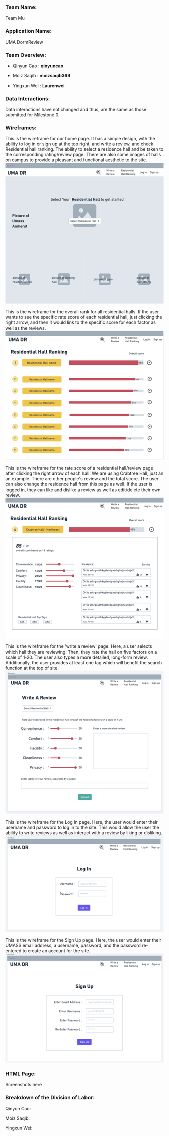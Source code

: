 ### **Team Name**: 
Team Mu

### **Application Name**: 
UMA DormReview

### **Team Overview**:
- Qinyun Cao : **qinyuncao**

- Moiz Saqib : **moizsaqib369**

- Yingxun Wei : **Laurenwei**

### **Data Interactions**:
Data interactions have not changed and thus, are the same as those submitted for Milestone 0.

### **Wireframes**:
This is the wireframe for our home page. It has a simple design, with the ability to log in or sign up at the top right, and write a review, and check Residential hall ranking. The ability to select a residence hall and be taken to the corresponding rating/review page. There are also some images of halls on campus to provide a pleasant and functional aesthetic to the site.
![Wireframe of Home Page](https://github.com/qinyuncao/cs326-final-teammu/blob/main/images/homeframe.png?raw=true)

This is the wireframe for the overall rank for all residential halls. If the user wants to see the specific rate score of each residential hall, just clicking the right arrow, and then it would link to the specific score for each factor as well as the reviews.
![Wireframe of Ranking](https://github.com/qinyuncao/cs326-final-teammu/blob/main/images/rankframe.png?raw=true)

This is the wireframe for the rate score of a residential hall/review page after clicking the right arrow of each hall. We are using Crabtree Hall, just an an example. There are other people's review and the total score. The user can also change the residence hall from this page as well. If the user is logged in, they can like and dislike a review as well as edit/delete their own review.
![Wireframe of Rating/Review Page](https://github.com/qinyuncao/cs326-final-teammu/blob/main/images/reviewframe.png?raw=true)

This is the wireframe for the 'write a review' page. Here, a user selects which hall they are reviewing. Then, they rate the hall on five factors on a scale of 1-20. The user also types a more detailed, long-form review. Additionally, the user provides at least one tag which will benefit the search function at the top of site.
![Wireframe of Write A Review Page](https://github.com/qinyuncao/cs326-final-teammu/blob/main/images/writereviewframe.png?raw=true)

This is the wireframe for the Log In page. Here, the user would enter their username and password to log in to the site. This would allow the user the ability to write reviews as well as interact with a review by liking or disliking.
![Wireframe of Rating/Review Page](https://github.com/qinyuncao/cs326-final-teammu/blob/main/images/loginframe.png?raw=true)

This is the wireframe for the Sign Up page. Here, the user would enter their UMASS email address, a username, password, and the password re-entered to create an account for the site.
![Wireframe of Rating/Review Page](https://github.com/qinyuncao/cs326-final-teammu/blob/main/images/signupframe.png?raw=true)

### **HTML Page**:
Screenshots here

### **Breakdown of the Division of Labor**:
Qinyun Cao:

Moiz Saqib:

Yingxun Wei:
